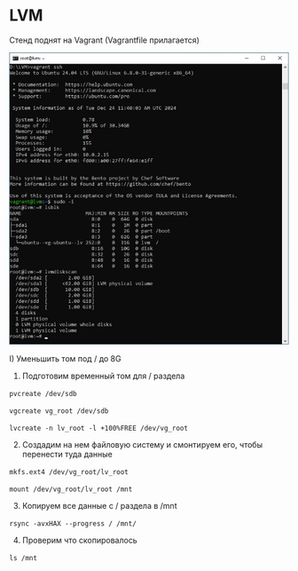 # LVM

Стенд поднят на Vagrant (Vagrantfile прилагается)

![Image alt](https://github.com/NikPuskov/LVM/blob/main/lvm.jpg)

I) Уменьшить том под / до 8G

1. Подготовим временный том для / раздела

`pvcreate /dev/sdb`

`vgcreate vg_root /dev/sdb`

`lvcreate -n lv_root -l +100%FREE /dev/vg_root`

2. Создадим на нем файловую систему и смонтируем его, чтобы перенести туда данные

`mkfs.ext4 /dev/vg_root/lv_root`

`mount /dev/vg_root/lv_root /mnt`

3. Копируем все данные с / раздела в /mnt

`rsync -avxHAX --progress / /mnt/`

4. Проверим что скопировалось

`ls /mnt`
